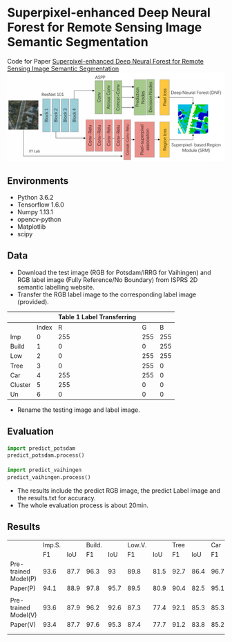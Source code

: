 # Superpixel-enhanced Deep Neural Forest for Remote Sensing Image Semantic Segmentation
Code for Paper 
[Superpixel-enhanced Deep Neural Forest for Remote Sensing Image Semantic Segmentation](https://www.sciencedirect.com/science/article/pii/S0924271619302606)
!['Can't load IMAGE'](https://github.com/whulixiya/ML/blob/master/mlPIPIP.png) 
## Environments
* Python 3.6.2
* Tensorflow 1.6.0
* Numpy 1.13.1
* opencv-python
* Matplotlib
* scipy

## Data
*	Download the test image (RGB for Potsdam/IRRG for Vaihingen) and RGB label image (Fully Reference/No Boundary) from ISPRS 2D semantic labelling website.
*	Transfer the RGB label image to the corresponding label image (provided).
                  
|         |       | Table 1 Label  Transferring |      |      |
| ------- | ----- | --------------------------- | ---- | ---- |
|         | Index | R                           | G    | B    |
| Imp     | 0     | 255                         | 255  | 255  |
| Build   | 1     | 0                           | 0    | 255  |
| Low     | 2     | 0                           | 255  | 255  |
| Tree    | 3     | 0                           | 255  | 0    |
| Car     | 4     | 255                         | 255  | 0    |
| Cluster | 5     | 255                         | 0    | 0    |
| Un      | 6     | 0                           | 0    | 0    |


*	Rename the testing image and label image.
## Evaluation
``` python
import predict_potsdam
predict_potsdam.process()

import predict_vaihingen
predict_vaihingen.process()
``` 
* The results include the predict RGB image, the predict Label image and the results.txt for accuracy.
* The whole evaluation process is about 20min.

## Results
<table>
	<tr>
		<td></td>
		<td>Imp.S.</td>
		<td></td>
		<td>Build.</td>
		<td></td>
		<td>Low.V.</td>
		<td></td>
		<td>Tree</td>
		<td></td>
		<td>Car</td>
		<td></td>
		<td>Mean</td>
		<td></td>
		<td>OA</td>
	</tr>
	<tr>
		<td></td>
		<td>F1</td>
		<td>IoU</td>
		<td>F1</td>
		<td>IoU</td>
		<td>F1</td>
		<td>IoU</td>
		<td>F1</td>
		<td>IoU</td>
		<td>F1</td>
		<td>IoU</td>
		<td>F1</td>
		<td>IoU</td>
		<td></td>
	</tr>
	<tr>
		<td>Pre-trained Model(P)</td>
		<td>93.6</td>
		<td>87.7</td>
		<td>96.3</td>
		<td>93</td>
		<td>89.8</td>
		<td>81.5</td>
		<td>92.7</td>
		<td>86.4</td>
		<td>96.7</td>
		<td>93.6</td>
		<td>93.8</td>
		<td>88.4</td>
		<td>92.1</td>
	</tr>
	<tr>
		<td>Paper(P)</td>
		<td>94.1</td>
		<td>88.9</td>
		<td>97.8</td>
		<td>95.7</td>
		<td>89.5</td>
		<td>80.9</td>
		<td>90.4</td>
		<td>82.5</td>
		<td>95.1</td>
		<td>90.7</td>
		<td>93.4</td>
		<td>87.7</td>
		<td>92.6</td>
	</tr>
	<tr>
		<td></td>
		<td></td>
		<td></td>
		<td></td>
		<td></td>
		<td></td>
		<td></td>
		<td></td>
		<td></td>
		<td></td>
		<td></td>
		<td></td>
		<td></td>
		<td></td>
	</tr>
	<tr>
		<td>Pre-trained Model(V)</td>
		<td>93.6</td>
		<td>87.9</td>
		<td>96.2</td>
		<td>92.6</td>
		<td>87.3</td>
		<td>77.4</td>
		<td>92.1</td>
		<td>85.3</td>
		<td>85.3</td>
		<td>74.4</td>
		<td>90.9</td>
		<td>83.5</td>
		<td>92.3</td>
	</tr>
	<tr>
		<td>Paper(V)</td>
		<td>93.4</td>
		<td>87.7</td>
		<td>97.6</td>
		<td>95.3</td>
		<td>87.4</td>
		<td>77.7</td>
		<td>91.2</td>
		<td>83.8</td>
		<td>85.2</td>
		<td>74.3</td>
		<td>91</td>
		<td>83.3</td>
		<td>92.2</td>
	</tr>
	<tr>
		<td></td>
		<td></td>
		<td></td>
		<td></td>
		<td></td>
		<td></td>
		<td></td>
		<td></td>
		<td></td>
		<td></td>
		<td></td>
		<td></td>
		<td></td>
		<td></td>
	</tr>
	<tr>
		<td></td>
	</tr>
</table>
